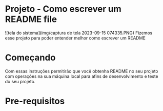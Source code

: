 # Projeto - Como escrever um README file
![tela do sistema](img/captura de tela 2023-09-15 074335.PNG)
Fizemos esse projeto para poder entender melhor como escrever um README

# Começando 
Com essas instruções permitirão que você obtenha README no seu projeto com operações na sua máquina local para afins de desenvolvimento e teste do seu projeto.

# Pre-requisitos 
